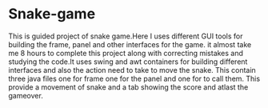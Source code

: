 # Snake-game
This is guided project of snake game.Here  I  uses different GUI tools for building the frame, panel and other interfaces for the game. it almost take me 8 hours to complete this project along with correcting mistakes and studying the code.It uses swing and awt containers for building different interfaces and also the action need to take to move the snake.
This contain three java files one for frame one for the panel and one for to call them.
This provide a movement of snake and a tab showing the score and atlast the gameover.
